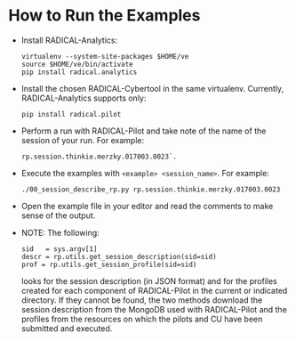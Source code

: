 # How to Run the Examples

* Install RADICAL-Analytics:

  ```
  virtualenv --system-site-packages $HOME/ve
  source $HOME/ve/bin/activate
  pip install radical.analytics
  ```

* Install the chosen RADICAL-Cybertool in the same virtualenv.
  Currently, RADICAL-Analytics supports only:

  ```
  pip install radical.pilot
  ```

* Perform a run with RADICAL-Pilot and take note of the name of the session of your run. For example:
  
  ```
  rp.session.thinkie.merzky.017003.0023`.
  ```

* Execute the examples with `<example> <session_name>`. For example:

  ```
  ./00_session_describe_rp.py rp.session.thinkie.merzky.017003.0023
  ```

* Open the example file in your editor and read the comments to make sense of
  the output.

* NOTE: The following:

  ```
  sid   = sys.argv[1]
  descr = rp.utils.get_session_description(sid=sid)
  prof = rp.utils.get_session_profile(sid=sid)
  ```

  looks for the session description (in JSON format) and for the profiles created for each component of RADICAL-Pilot in the current or indicated directory. If they cannot be found, the two methods download the session description from the MongoDB used with RADICAL-Pilot and the profiles from the resources on which the pilots and CU have been submitted and executed.
